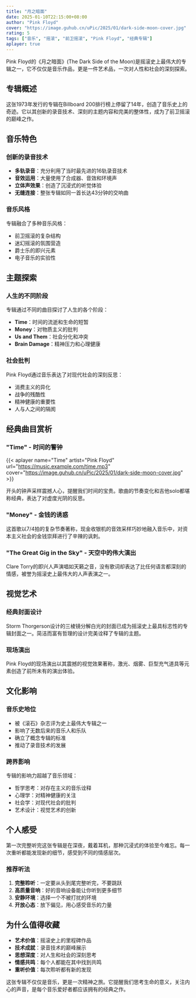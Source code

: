 ```yaml
---
title: "月之暗面"
date: 2025-01-10T22:15:00+08:00
author: "Pink Floyd"
cover: "https://image.guhub.cn/uPic/2025/01/dark-side-moon-cover.jpg"
rating: 5
tags: ["音乐", "摇滚", "前卫摇滚", "Pink Floyd", "经典专辑"]
aplayer: true
---
```


Pink Floyd的《月之暗面》(The Dark Side of the Moon)是摇滚史上最伟大的专辑之一，它不仅仅是音乐作品，更是一件艺术品，一次对人性和社会的深刻探索。

## 专辑概述

这张1973年发行的专辑在Billboard 200排行榜上停留了14年，创造了音乐史上的奇迹。它以其创新的录音技术、深刻的主题内容和完美的整体性，成为了前卫摇滚的巅峰之作。

## 音乐特色

### 创新的录音技术

- **多轨录音**：充分利用了当时最先进的16轨录音技术
- **音效运用**：大量使用了合成器、音效和环境声
- **立体声效果**：创造了沉浸式的听觉体验
- **无缝连接**：整张专辑如同一首长达43分钟的交响曲

### 音乐风格

专辑融合了多种音乐风格：
- 前卫摇滚的复杂结构
- 迷幻摇滚的氛围营造
- 爵士乐的即兴元素
- 电子音乐的实验性

## 主题探索

### 人生的不同阶段

专辑通过不同的曲目探讨了人生的各个阶段：
- **Time**：时间的流逝和生命的短暂
- **Money**：对物质主义的批判
- **Us and Them**：社会分化和冲突
- **Brain Damage**：精神压力和心理健康

### 社会批判

Pink Floyd通过音乐表达了对现代社会的深刻反思：
- 消费主义的异化
- 战争的残酷性
- 精神健康的重要性
- 人与人之间的隔阂

## 经典曲目赏析

### "Time" - 时间的警钟

{{< aplayer name="Time" artist="Pink Floyd" url="https://music.example.com/time.mp3" cover="https://image.guhub.cn/uPic/2025/01/dark-side-moon-cover.jpg" >}}

开头的钟声采样震撼人心，提醒我们时间的宝贵。歌曲的节奏变化和吉他solo都堪称经典，表达了对虚度光阴的反思。

### "Money" - 金钱的诱惑

这首歌以7/4拍的复杂节奏著称，现金收银机的音效采样巧妙地融入音乐中，对资本主义社会的金钱崇拜进行了辛辣的讽刺。

### "The Great Gig in the Sky" - 天空中的伟大演出

Clare Torry的即兴人声演唱如天籁之音，没有歌词却表达了比任何语言都深刻的情感，被誉为摇滚史上最伟大的人声表演之一。

## 视觉艺术

### 经典封面设计

Storm Thorgerson设计的三棱镜分解白光的封面已成为摇滚史上最具标志性的专辑封面之一。简洁而富有哲理的设计完美诠释了专辑的主题。

### 现场演出

Pink Floyd的现场演出以其震撼的视觉效果著称，激光、烟雾、巨型充气道具等元素创造了前所未有的演出体验。

## 文化影响

### 音乐史地位

- 被《滚石》杂志评为史上最伟大专辑之一
- 影响了无数后来的音乐人和乐队
- 确立了概念专辑的标准
- 推动了录音技术的发展

### 跨界影响

专辑的影响力超越了音乐领域：
- 哲学思考：对存在主义的音乐诠释
- 心理学：对精神健康的关注
- 社会学：对现代社会的批判
- 艺术设计：视觉艺术的创新

## 个人感受

第一次完整听完这张专辑是在深夜，戴着耳机，那种沉浸式的体验至今难忘。每一次重听都能发现新的细节，感受到不同的情感层次。

### 推荐听法

1. **完整聆听**：一定要从头到尾完整听完，不要跳跃
2. **高质量音响**：好的音响设备能让你听到更多细节
3. **安静环境**：选择一个不被打扰的环境
4. **开放心态**：放下偏见，用心感受音乐的力量

## 为什么值得收藏

- **艺术价值**：摇滚史上的里程碑作品
- **技术成就**：录音技术的巅峰展示
- **思想深度**：对人生和社会的深刻思考
- **情感共鸣**：每个人都能在其中找到共鸣
- **重听价值**：每次聆听都有新的发现

这张专辑不仅仅是音乐，更是一次精神之旅。它提醒我们思考生命的意义，关注内心的声音，是每个音乐爱好者都应该拥有的经典之作。
